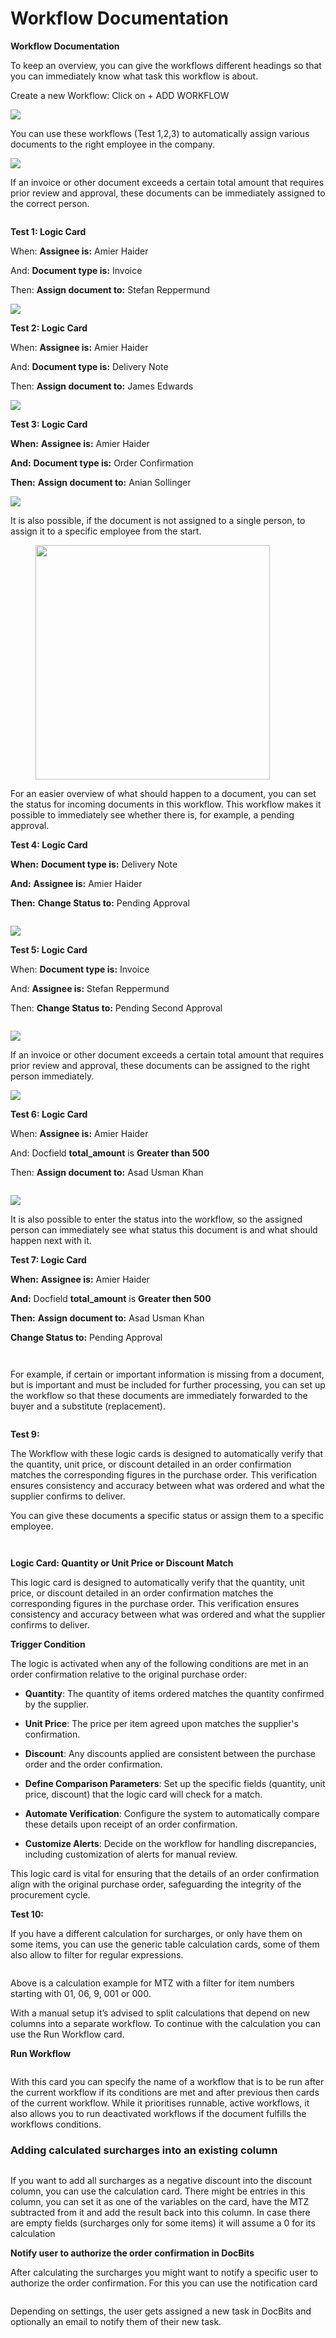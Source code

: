 # Workflow Documentation

**Workflow Documentation**

To keep an overview, you can give the workflows different headings so that you can immediately know what task this workflow is about.

Create a new Workflow: Click on + ADD WORKFLOW

![](<../../../.gitbook/assets/0 (1).png>)

You can use these workflows (Test 1,2,3) to automatically assign various documents to the right employee in the company.

![](<../../../.gitbook/assets/1 (1).png>)

If an invoice or other document exceeds a certain total amount that requires prior review and approval, these documents can be immediately assigned to the correct person.

<figure><img src="../../../.gitbook/assets/image (2).png" alt=""><figcaption></figcaption></figure>

**Test 1:              Logic Card**

When:             **Assignee is:**                    Amier Haider

And:                **Document type is:**        Invoice

Then:              **Assign document to:**   Stefan Reppermund

![](<../../../.gitbook/assets/3 (1).png>)

**Test 2:              Logic Card**

When:              **Assignee is:**                    Amier Haider

And:                 **Document type is:**        Delivery Note

Then:               **Assign document to:**   James Edwards

![](<../../../.gitbook/assets/4 (1).png>)

**Test 3:             Logic Card**

**When:**             **Assignee is:**                    Amier Haider

**And:**                **Document type is:**        Order Confirmation

**Then:**              **Assign document to:**   Anian Sollinger

![](<../../../.gitbook/assets/5 (1).png>)





It is also possible, if the document is not assigned to a single person, to assign it to a specific employee from the start.

<figure><img src="../../../.gitbook/assets/image (22).png" alt="" width="375"><figcaption></figcaption></figure>





For an easier overview of what should happen to a document, you can set the status for incoming documents in this workflow. This workflow makes it possible to immediately see whether there is, for example, a pending approval.



**Test 4:             Logic Card**

**When:**             **Document type is:**         Delivery Note

**And:**                **Assignee is:**                     Amier Haider

**Then:**              **Change Status to:**         Pending Approval

<figure><img src="../../../.gitbook/assets/image (3).png" alt=""><figcaption></figcaption></figure>

![](<../../../.gitbook/assets/8 (1).png>)



**Test 5:                Logic Card**

When:                **Document type is:**           Invoice

And:                   **Assignee is:**                       Stefan Reppermund

Then:                 **Change Status to:**           Pending Second Approval

<figure><img src="../../../.gitbook/assets/image (4).png" alt=""><figcaption></figcaption></figure>

![](<../../../.gitbook/assets/10 (1).png>)





If an invoice or other document exceeds a certain total amount that requires prior review and approval, these documents can be assigned to the right person immediately.

![](<../../../.gitbook/assets/11 (1).png>)



**Test 6:                    Logic Card**

When:                   **Assignee is:**                   Amier Haider

And:                      Docfield        **total\_amount**     is      **Greater than       500**

Then:                    **Assign document to:**   Asad Usman Khan

<figure><img src="../../../.gitbook/assets/image (5).png" alt=""><figcaption></figcaption></figure>

![](<../../../.gitbook/assets/13 (1).png>)



It is also possible to enter the status into the workflow, so the assigned person can immediately see what status this document is and what should happen next with it.



**Test 7:                 Logic Card**

**When:** **Assignee is:**                     Amier Haider

**And:**                   Docfield           **total\_amount**      is        **Greater then      500**

**Then:**                 **Assign document to:**     Asad Usman Khan

&#x20;                            **Change Status to:**          Pending Approval

<figure><img src="../../../.gitbook/assets/image (6).png" alt=""><figcaption></figcaption></figure>

<figure><img src="../../../.gitbook/assets/15 (1).png" alt=""><figcaption></figcaption></figure>





For example, if certain or important information is missing from a document, but is important and must be included for further processing, you can set up the workflow so that these documents are immediately forwarded to the buyer and a substitute (replacement).

<figure><img src="../../../.gitbook/assets/image (7).png" alt=""><figcaption></figcaption></figure>



**Test 9:**

The Workflow with these logic cards is designed to automatically verify that the quantity, unit price, or discount detailed in an order confirmation matches the corresponding figures in the purchase order. This verification ensures consistency and accuracy between what was ordered and what the supplier confirms to deliver.

You can give these documents a specific status or assign them to a specific employee.

<div align="center">

<figure><img src="../../../.gitbook/assets/image (9).png" alt=""><figcaption></figcaption></figure>

</div>

<figure><img src="../../../.gitbook/assets/image (13).png" alt=""><figcaption></figcaption></figure>

**Logic Card: Quantity or Unit Price or Discount Match**

This logic card is designed to automatically verify that the quantity, unit price, or discount detailed in an order confirmation matches the corresponding figures in the purchase order. This verification ensures consistency and accuracy between what was ordered and what the supplier confirms to deliver.



**Trigger Condition**

The logic is activated when any of the following conditions are met in an order confirmation relative to the original purchase order:

* **Quantity**: The quantity of items ordered matches the quantity confirmed by the supplier.
* **Unit Price**: The price per item agreed upon matches the supplier's confirmation.
* **Discount**: Any discounts applied are consistent between the purchase order and the order confirmation.



* **Define Comparison Parameters**: Set up the specific fields (quantity, unit price, discount) that the logic card will check for a match.
* **Automate Verification**: Configure the system to automatically compare these details upon receipt of an order confirmation.
* **Customize Alerts**: Decide on the workflow for handling discrepancies, including customization of alerts for manual review.

This logic card is vital for ensuring that the details of an order confirmation align with the original purchase order, safeguarding the integrity of the procurement cycle.



**Test 10:**

If you have a different calculation for surcharges, or only have them on some items, you can use the generic table calculation cards, some of them also allow to filter for regular expressions.

<figure><img src="../../../.gitbook/assets/19 (1).png" alt=""><figcaption></figcaption></figure>

Above is a calculation example for MTZ with a filter for item numbers starting with 01, 06, 9, 001 or 000.



With a manual setup it’s advised to split calculations that depend on new columns into a separate workflow. To continue with the calculation you can use the Run Workflow card.

**Run Workflow**

<figure><img src="../../../.gitbook/assets/20 (1).png" alt=""><figcaption></figcaption></figure>

With this card you can specify the name of a workflow that is to be run after the current workflow if its conditions are met and after previous then cards of the current workflow. While it prioritises runnable, active workflows, it also allows you to run deactivated workflows if the document fulfills the workflows conditions.

### **Adding calculated surcharges into an existing column** <a href="#pekg4i18rshn" id="pekg4i18rshn"></a>

<figure><img src="https://lh7-us.googleusercontent.com/XYY1xsFpp7_-Bi0WOSbotiVzspDLdaufx_xgoopMHmxdZnSDhroLpb0AE_si5PhwMq1jHfndc9FwOte9MOoCoTP5_JUYawO5cr4uIctIDHmwVjz3KacQrLJd8iBQy5KY4N-dMaWEi3IeTcc5OBRNJk4" alt=""><figcaption></figcaption></figure>

If you want to add all surcharges as a negative discount into the discount column, you can use the calculation card. There might be entries in this column, you can set it as one of the variables on the card, have the MTZ subtracted from it and add the result back into this column. In case there are empty fields (surcharges only for some items) it will assume a 0 for its calculation

**Notify user to authorize the order confirmation in DocBits**

After calculating the surcharges you might want to notify a specific user to authorize the order confirmation. For this you can use the notification card

<figure><img src="../../../.gitbook/assets/image (14).png" alt=""><figcaption></figcaption></figure>

Depending on settings, the user gets assigned a new task in DocBits and optionally an email to notify them of their new task.
